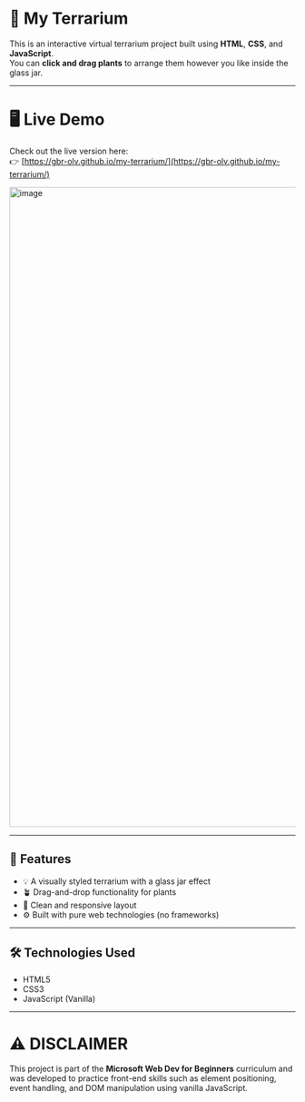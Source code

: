# 🌿 My Terrarium

This is an interactive virtual terrarium project built using **HTML**, **CSS**, and **JavaScript**.  
You can **click and drag plants** to arrange them however you like inside the glass jar.

---

# 🖥️ Live Demo

Check out the live version here:  
👉 [https://gbr-olv.github.io/my-terrarium/](https://gbr-olv.github.io/my-terrarium/)

<img width="1765" height="1127" alt="image" src="https://github.com/user-attachments/assets/58a477f6-291d-4cf7-9660-3aca5ff1daff" />

---

## 🚀 Features

- 💡 A visually styled terrarium with a glass jar effect
- 🪴 Drag-and-drop functionality for plants
- 🎨 Clean and responsive layout
- ⚙️ Built with pure web technologies (no frameworks)

---

## 🛠 Technologies Used

- HTML5
- CSS3
- JavaScript (Vanilla)

---

# ⚠ DISCLAIMER

This project is part of the **Microsoft Web Dev for Beginners** curriculum and was developed to practice front-end skills such as element positioning, event handling, and DOM manipulation using vanilla JavaScript.
